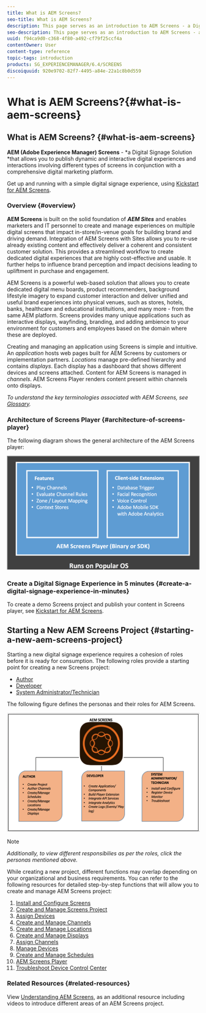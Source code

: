 ```yaml
---
title: What is AEM Screens?
seo-title: What is AEM Screens?
description: This page serves as an introduction to AEM Screens - a Digital Signage Solution that allows you to publish dynamic and interactive digital experiences and interactions involving different types of screens in conjunction with a comprehensive digital marketing platform. It provides an overview of the Screens architecture with various roles involved in the project development.
seo-description: This page serves as an introduction to AEM Screens - a Digital Signage Solution that allows you to publish dynamic and interactive digital experiences and interactions involving different types of screens in conjunction with a comprehensive digital marketing platform. It provides an overview of the Screens architecture with various roles involved in the project development.
uuid: f94ca9d0-c368-4f80-a492-cf79f25ccf4a
contentOwner: User
content-type: reference
topic-tags: introduction
products: SG_EXPERIENCEMANAGER/6.4/SCREENS
discoiquuid: 920e9702-82f7-4495-a84e-22a1c8b0d559
---
```


# What is AEM Screens?{#what-is-aem-screens}

## What is AEM Screens? {#what-is-aem-screens}

**AEM (Adobe Experience Manager) Screens** - *a Digital Signage Solution *that allows you to publish dynamic and interactive digital experiences and interactions involving different types of screens in conjunction with a comprehensive digital marketing platform.

Get up and running with a simple digital signage experience, using [Kickstart for AEM Screens](kickstart-for-aem-screens.md).

### Overview {#overview}

**AEM Screens** is built on the solid foundation of ***AEM Sites*** and enables marketers and IT personnel to create and manage experiences on multiple digital screens that impact in-store/in-venue goals for building brand and driving demand. Integration of AEM Screens with Sites allows you to re-use already existing content and effectively deliver a coherent and consistent customer solution. This provides a streamlined workflow to create dedicated digital experiences that are highly cost-effective and usable. It further helps to influence brand perception and impact decisions leading to upliftment in purchase and engagement.

AEM Screens is a powerful web-based solution that allows you to create dedicated digital menu boards, product recommenders, background lifestyle imagery to expand customer interaction and deliver unified and useful brand experiences into physical venues, such as stores, hotels, banks, healthcare and educational instituitions, and many more - from the same AEM platform. Screens provides many unique applications such as interactive displays, wayfinding, branding, and adding ambience to your environment for customers and employees based on the domain where these are deployed.

Creating and managing an application using Screens is simple and intuitive. An *application* hosts web pages built for AEM Screens by customers or implementation partners. *Locations* manage pre-defined hierarchy and contains *displays*. Each display has a dashboard that shows different devices and screens attached. Content for AEM Screens is managed in *channels*. AEM Screens Player renders content present within channels onto displays.

*To understand the key terminologies associated with AEM Screens, see [Glossary](screens-glossary.md).*

### Architecture of Screens Player {#architecture-of-screens-player}

The following diagram shows the general architecture of the AEM Screens player:

![](assets/chlimage_1-40.png) 

### Create a Digital Signage Experience in 5 minutes {#create-a-digital-signage-experience-in-minutes}

To create a demo Screens project and publish your content in Screens player, see [Kickstart for AEM Screens](kickstart-for-aem-screens.md).

## Starting a New AEM Screens Project {#starting-a-new-aem-screens-project}

Starting a new digital signage experience requires a cohesion of roles before it is ready for consumption. The following roles provide a starting point for creating a new Screens project:

* [Author](authoring-screens.md)
* [Developer](developing-screens.md)
* [System Administrator/Technician](administering-screens.md)

The following figure defines the personas and their roles for AEM Screens.

![](assets/chlimage_1-41.png)

>[!NOTE]
>
>*Additionally, to view different responsibilies as per the roles, click the personas mentioned above.*

While creating a new project, different functions may overlap depending on your organizational and business requirements. You can refer to the following resources for detailed step-by-step functions that will allow you to create and manage AEM Screens project:

1. [Install and Configure Screens](configuring-screens-introduction.md)
1. [Create and Manage Screens Project](creating-a-screens-project.md)
1. [Assign Devices](managing-devices.md)
1. [Create and Manage Channels](managing-channels.md)
1. [Create and Manage Locations](managing-locations.md)
1. [Create and Manage Displays](managing-displays.md)
1. [Assign Channels](channel-assignment.md)
1. [Manage Devices](managing-devices.html)
1. [Create and Manage Schedules](managing-schedules.html)
1. [AEM Screens Player](working-with-screens-player.html)  
1. [Troubleshoot Device Control Center](monitoring-screens.md)

### Related Resources {#related-resources}

View [Understanding AEM Screens](screens-concepts-feature-video-understand.html), as an additional resource including videos to introduce different areas of an AEM Screens project.  